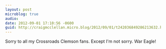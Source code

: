 ```yaml
---
layout: post
microblog: true
audio: 
date: 2012-09-01 17:10:56 -0600
guid: http://craigmcclellan.micro.blog/2012/09/01/t242036849286213632.html
---
```

Sorry to all my Crossroads Clemson fans. Except I'm not sorry. War Eagle!
